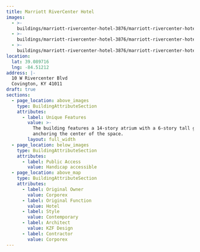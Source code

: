```yaml
---
title: Marriott RiverCenter Hotel
images:
  - >-
    buildings/marriott-rivercenter-hotel-3876/marriott-rivercenter-hotel-3876-0_okad3x
  - >-
    buildings/marriott-rivercenter-hotel-3876/marriott-rivercenter-hotel-3876-1_czv28n
  - >-
    buildings/marriott-rivercenter-hotel-3876/marriott-rivercenter-hotel-3876-2_yikg1n
location:
  lat: 39.089716
  lng: -84.51212
address: |-
  10 W Rivercenter Blvd
  Covington, KY 41011
draft: true
sections:
  - page_location: above_images
    type: BuildingAttributeSection
    attributes:
      - label: Unique Features
        value: >-
          The building features a 14-story atrium with a 6-story tall gazebo
          anchoring the center of the space.
        layout: full_width
  - page_location: below_images
    type: BuildingAttributeSection
    attributes:
      - label: Public Access
        value: Handicap accessible
  - page_location: above_map
    type: BuildingAttributeSection
    attributes:
      - label: Original Owner
        value: Corporex
      - label: Original Function
        value: Hotel
      - label: Style
        value: Contemporary
      - label: Architect
        value: KZF Design
      - label: Contractor
        value: Corporex
---
```


